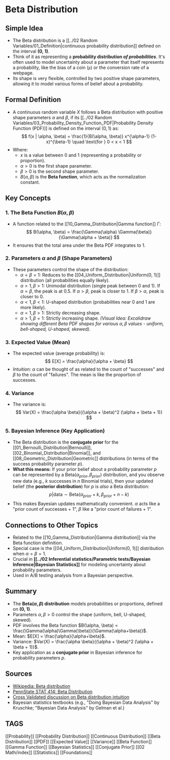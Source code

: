 # Beta Distribution

## Simple Idea
*   The Beta distribution is a [[../02 Random Variables/01_Definition|continuous probability distribution]] defined on the interval **(0, 1)**.
*   Think of it as representing a **probability distribution *of probabilities***. It's often used to model uncertainty about a parameter that itself represents a probability, like the bias of a coin (`p`) or the conversion rate of a webpage.
*   Its shape is very flexible, controlled by two positive shape parameters, allowing it to model various forms of belief about a probability.

## Formal Definition
*   A continuous random variable $X$ follows a Beta distribution with positive shape parameters $\alpha$ and $\beta$, if its [[../02 Random Variables/03_Probability_Density_Function_PDF|Probability Density Function (PDF)]] is defined on the interval $(0, 1)$ as:
    $$ f(x | \alpha, \beta) = \frac{1}{B(\alpha, \beta)} x^{\alpha-1} (1-x)^{\beta-1} \quad \text{for } 0 < x < 1 $$
*   Where:
    *   $x$ is a value between 0 and 1 (representing a probability or proportion).
    *   $\alpha > 0$ is the first shape parameter.
    *   $\beta > 0$ is the second shape parameter.
    *   $B(\alpha, \beta)$ is the **Beta function**, which acts as the normalization constant.

## Key Concepts

### 1. The Beta Function $B(\alpha, \beta)$
*   A function related to the [[10_Gamma_Distribution|Gamma function]] $\Gamma$:
    $$ B(\alpha, \beta) = \frac{\Gamma(\alpha) \Gamma(\beta)}{\Gamma(\alpha + \beta)} $$
*   It ensures that the total area under the Beta PDF integrates to 1.

### 2. Parameters $\alpha$ and $\beta$ (Shape Parameters)
*   These parameters control the shape of the distribution:
    *   $\alpha = \beta = 1$: Reduces to the [[04_Uniform_Distribution|Uniform(0, 1)]] distribution (all probabilities equally likely).
    *   $\alpha > 1, \beta > 1$: Unimodal distribution (single peak between 0 and 1). If $\alpha=\beta$, the peak is at $0.5$. If $\alpha > \beta$, peak is closer to 1. If $\beta > \alpha$, peak is closer to 0.
    *   $\alpha < 1, \beta < 1$: U-shaped distribution (probabilities near 0 and 1 are more likely).
    *   $\alpha = 1, \beta > 1$: Strictly decreasing shape.
    *   $\alpha > 1, \beta = 1$: Strictly increasing shape.
    *(Visual Idea: Excalidraw showing different Beta PDF shapes for various $\alpha, \beta$ values - uniform, bell-shaped, U-shaped, skewed).*

### 3. Expected Value (Mean)
*   The expected value (average probability) is:
    $$ E[X] = \frac{\alpha}{\alpha + \beta} $$
*   *Intuition:* $\alpha$ can be thought of as related to the count of "successes" and $\beta$ to the count of "failures". The mean is like the proportion of successes.

### 4. Variance
*   The variance is:
    $$ Var(X) = \frac{\alpha \beta}{(\alpha + \beta)^2 (\alpha + \beta + 1)} $$

### 5. Bayesian Inference (Key Application)
*   The Beta distribution is the **conjugate prior** for the [[01_Bernoulli_Distribution|Bernoulli]], [[02_Binomial_Distribution|Binomial]], and [[08_Geometric_Distribution|Geometric]] distributions (in terms of the success probability parameter $p$).
*   **What this means:** If your prior belief about a probability parameter $p$ can be represented by a Beta($\alpha_{prior}, \beta_{prior}$) distribution, and you observe new data (e.g., $k$ successes in $n$ Binomial trials), then your updated belief (the **posterior distribution**) for $p$ is *also* a Beta distribution:
    $$ p | \text{data} \sim \text{Beta}(\alpha_{prior} + k, \beta_{prior} + n - k) $$
*   This makes Bayesian updates mathematically convenient. $\alpha$ acts like a "prior count of successes + 1", $\beta$ like a "prior count of failures + 1".

## Connections to Other Topics
*   Related to the [[10_Gamma_Distribution|Gamma distribution]] via the Beta function definition.
*   Special case is the [[04_Uniform_Distribution|Uniform(0, 1)]] distribution when $\alpha=\beta=1$.
*   Crucial in **[[../02 Inferential statistics/Parametric tests/Bayesian Inference|Bayesian Statistics]]** for modeling uncertainty about probability parameters.
*   Used in A/B testing analysis from a Bayesian perspective.

## Summary
*   The **Beta($\alpha, \beta$) distribution** models probabilities or proportions, defined on **(0, 1)**.
*   Parameters $\alpha, \beta > 0$ control the shape (uniform, bell, U-shaped, skewed).
*   PDF involves the Beta function $B(\alpha, \beta) = \frac{\Gamma(\alpha)\Gamma(\beta)}{\Gamma(\alpha+\beta)}$.
*   Mean: $E[X] = \frac{\alpha}{\alpha+\beta}$.
*   Variance: $Var(X) = \frac{\alpha \beta}{(\alpha + \beta)^2 (\alpha + \beta + 1)}$.
*   Key application as a **conjugate prior** in Bayesian inference for probability parameters $p$.

## Sources
*   [Wikipedia: Beta distribution](https://en.wikipedia.org/wiki/Beta_distribution)
*   [PennState STAT 414: Beta Distribution](https://online.stat.psu.edu/stat414/lesson/18/18.3)
*   [Cross Validated discussion on Beta distribution intuition](https://stats.stackexchange.com/questions/47771/what-is-the-intuition-behind-beta-distribution)
*   Bayesian statistics textbooks (e.g., "Doing Bayesian Data Analysis" by Kruschke; "Bayesian Data Analysis" by Gelman et al.)

## TAGS
[[Probability]] [[Probability Distribution]] [[Continuous Distribution]] [[Beta Distribution]] [[PDF]] [[Expected Value]] [[Variance]] [[Beta Function]] [[Gamma Function]] [[Bayesian Statistics]] [[Conjugate Prior]] [[02 Math/index]] [[Statistics]] [[Foundations]]